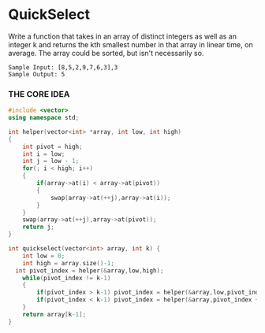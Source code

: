 # QuickSelect

Write a function that takes in an array of distinct integers as well as an integer k and returns the kth smallest number in that array in linear time, on average. The array could be sorted, but isn't necessarily so.
```
Sample Input: [8,5,2,9,7,6,3],3
Sample Output: 5
```
### THE CORE IDEA



```C++
#include <vector>
using namespace std;

int helper(vector<int> *array, int low, int high)
{
	int pivot = high;
	int i = low;
	int j = low - 1;
	for(; i < high; i++)
	{
		if(array->at(i) < array->at(pivot))
		{
			swap(array->at(++j),array->at(i));
		}
	}
	swap(array->at(++j),array->at(pivot));
	return j;
}

int quickselect(vector<int> array, int k) {
	int low = 0;
	int high = array.size()-1;
  int pivot_index = helper(&array,low,high);
	while(pivot_index != k-1)
	{
		if(pivot_index > k-1) pivot_index = helper(&array,low,pivot_index - 1);
		if(pivot_index < k-1) pivot_index = helper(&array,pivot_index + 1,high);
	}
	return array[k-1];
}
```
